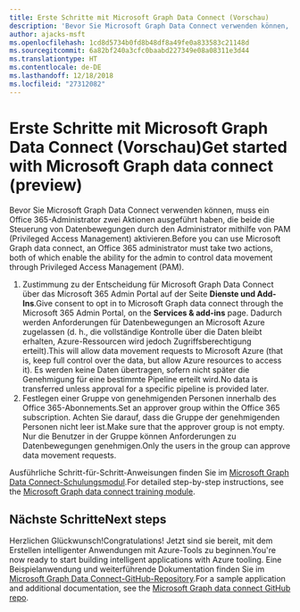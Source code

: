 ```yaml
---
title: Erste Schritte mit Microsoft Graph Data Connect (Vorschau)
description: 'Bevor Sie Microsoft Graph Data Connect verwenden können, muss ein Office 365-Administrator zwei Aktionen ausgeführt haben, die beide die Steuerung von Datenbewegungen durch den Administrator mithilfe von PAM (Privileged Access Management) aktivieren. '
author: ajacks-msft
ms.openlocfilehash: 1cd8d5734b0fd8b48df8a49fe0a833583c21148d
ms.sourcegitcommit: 6a82bf240a3cfc0baabd227349e08a08311e3d44
ms.translationtype: HT
ms.contentlocale: de-DE
ms.lasthandoff: 12/18/2018
ms.locfileid: "27312082"
---
```

# <a name="get-started-with-microsoft-graph-data-connect-preview"></a><span data-ttu-id="dee76-103">Erste Schritte mit Microsoft Graph Data Connect (Vorschau)</span><span class="sxs-lookup"><span data-stu-id="dee76-103">Get started with Microsoft Graph data connect (preview)</span></span>

<span data-ttu-id="dee76-104">Bevor Sie Microsoft Graph Data Connect verwenden können, muss ein Office 365-Administrator zwei Aktionen ausgeführt haben, die beide die Steuerung von Datenbewegungen durch den Administrator mithilfe von PAM (Privileged Access Management) aktivieren.</span><span class="sxs-lookup"><span data-stu-id="dee76-104">Before you can use Microsoft Graph data connect, an Office 365 administrator must take two actions, both of which enable the ability for the admin to control data movement through Privileged Access Management (PAM).</span></span> 

1. <span data-ttu-id="dee76-105">Zustimmung zu der Entscheidung für Microsoft Graph Data Connect über das Microsoft 365 Admin Portal auf der Seite **Dienste und Add-Ins**.</span><span class="sxs-lookup"><span data-stu-id="dee76-105">Give consent to opt in to Microsoft Graph data connect through the Microsoft 365 Admin Portal, on the **Services & add-ins** page.</span></span> <span data-ttu-id="dee76-106">Dadurch werden Anforderungen für Datenbewegungen an Microsoft Azure zugelassen (d. h., die vollständige Kontrolle über die Daten bleibt erhalten, Azure-Ressourcen wird jedoch Zugriffsberechtigung erteilt).</span><span class="sxs-lookup"><span data-stu-id="dee76-106">This will allow data movement requests to Microsoft Azure (that is, keep full control over the data, but allow Azure resources to access it).</span></span> <span data-ttu-id="dee76-107">Es werden keine Daten übertragen, sofern nicht später die Genehmigung für eine bestimmte Pipeline erteilt wird.</span><span class="sxs-lookup"><span data-stu-id="dee76-107">No data is transferred unless approval for a specific pipeline is provided later.</span></span>
2. <span data-ttu-id="dee76-108">Festlegen einer Gruppe von genehmigenden Personen innerhalb des Office 365-Abonnements.</span><span class="sxs-lookup"><span data-stu-id="dee76-108">Set an approver group within the Office 365 subscription.</span></span> <span data-ttu-id="dee76-109">Achten Sie darauf, dass die Gruppe der genehmigenden Personen nicht leer ist.</span><span class="sxs-lookup"><span data-stu-id="dee76-109">Make sure that the approver group is not empty.</span></span> <span data-ttu-id="dee76-110">Nur die Benutzer in der Gruppe können Anforderungen zu Datenbewegungen genehmigen.</span><span class="sxs-lookup"><span data-stu-id="dee76-110">Only the users in the group can approve data movement requests.</span></span>

<span data-ttu-id="dee76-111">Ausführliche Schritt-für-Schritt-Anweisungen finden Sie im [Microsoft Graph Data Connect-Schulungsmodul](https://github.com/microsoftgraph/msgraph-training-dataconnect/blob/master/Lab.md).</span><span class="sxs-lookup"><span data-stu-id="dee76-111">For detailed step-by-step instructions, see the [Microsoft Graph data connect training module](https://github.com/microsoftgraph/msgraph-training-dataconnect/blob/master/Lab.md).</span></span>

## <a name="next-steps"></a><span data-ttu-id="dee76-112">Nächste Schritte</span><span class="sxs-lookup"><span data-stu-id="dee76-112">Next steps</span></span>

<span data-ttu-id="dee76-113">Herzlichen Glückwunsch!</span><span class="sxs-lookup"><span data-stu-id="dee76-113">Congratulations!</span></span> <span data-ttu-id="dee76-114">Jetzt sind sie bereit, mit dem Erstellen intelligenter Anwendungen mit Azure-Tools zu beginnen.</span><span class="sxs-lookup"><span data-stu-id="dee76-114">You're now ready to start building intelligent applications with Azure tooling.</span></span> <span data-ttu-id="dee76-115">Eine Beispielanwendung und weiterführende Dokumentation finden Sie im [Microsoft Graph Data Connect-GitHub-Repository](https://github.com/OfficeDev/MS-Graph-Data-Connect/wiki).</span><span class="sxs-lookup"><span data-stu-id="dee76-115">For a sample application and additional documentation, see the [Microsoft Graph data connect GitHub repo](https://github.com/OfficeDev/MS-Graph-Data-Connect/wiki).</span></span> 
